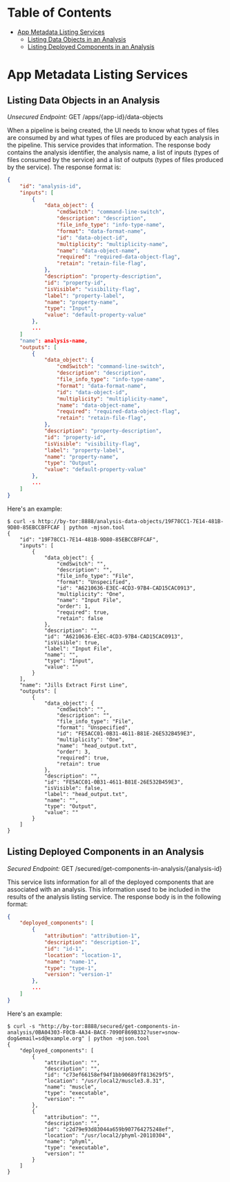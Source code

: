 # Table of Contents

* [App Metadata Listing Services](#app-metadata-listing-services)
    * [Listing Data Objects in an Analysis](#listing-data-objects-in-an-analysis)
    * [Listing Deployed Components in an Analysis](#listing-deployed-components-in-an-analysis)

# App Metadata Listing Services

## Listing Data Objects in an Analysis

*Unsecured Endpoint:* GET /apps/{app-id}/data-objects

When a pipeline is being created, the UI needs to know what types of files are
consumed by and what types of files are produced by each analysis in the
pipeline. This service provides that information. The response body contains the
analysis identifier, the analysis name, a list of inputs (types of files
consumed by the service) and a list of outputs (types of files produced by the
service). The response format is:

```json
{
    "id": "analysis-id",
    "inputs": [
        {
            "data_object": {
                "cmdSwitch": "command-line-switch",
                "description": "description",
                "file_info_type": "info-type-name",
                "format": "data-format-name",
                "id": "data-object-id",
                "multiplicity": "multiplicity-name",
                "name": "data-object-name",
                "required": "required-data-object-flag",
                "retain": "retain-file-flag",
            },
            "description": "property-description",
            "id": "property-id",
            "isVisible": "visibility-flag",
            "label": "property-label",
            "name": "property-name",
            "type": "Input",
            "value": "default-property-value"
        },
        ...
    ]
    "name": analysis-name,
    "outputs": [
        {
            "data_object": {
                "cmdSwitch": "command-line-switch",
                "description": "description",
                "file_info_type": "info-type-name",
                "format": "data-format-name",
                "id": "data-object-id",
                "multiplicity": "multiplicity-name",
                "name": "data-object-name",
                "required": "required-data-object-flag",
                "retain": "retain-file-flag",
            },
            "description": "property-description",
            "id": "property-id",
            "isVisible": "visibility-flag",
            "label": "property-label",
            "name": "property-name",
            "type": "Output",
            "value": "default-property-value"
        },
        ...
    ]
}
```

Here's an example:

```
$ curl -s http://by-tor:8888/analysis-data-objects/19F78CC1-7E14-481B-9D80-85EBCCBFFCAF | python -mjson.tool
{
    "id": "19F78CC1-7E14-481B-9D80-85EBCCBFFCAF",
    "inputs": [
        {
            "data_object": {
                "cmdSwitch": "",
                "description": "",
                "file_info_type": "File",
                "format": "Unspecified",
                "id": "A6210636-E3EC-4CD3-97B4-CAD15CAC0913",
                "multiplicity": "One",
                "name": "Input File",
                "order": 1,
                "required": true,
                "retain": false
            },
            "description": "",
            "id": "A6210636-E3EC-4CD3-97B4-CAD15CAC0913",
            "isVisible": true,
            "label": "Input File",
            "name": "",
            "type": "Input",
            "value": ""
        }
    ],
    "name": "Jills Extract First Line",
    "outputs": [
        {
            "data_object": {
                "cmdSwitch": "",
                "description": "",
                "file_info_type": "File",
                "format": "Unspecified",
                "id": "FE5ACC01-0B31-4611-B81E-26E532B459E3",
                "multiplicity": "One",
                "name": "head_output.txt",
                "order": 3,
                "required": true,
                "retain": true
            },
            "description": "",
            "id": "FE5ACC01-0B31-4611-B81E-26E532B459E3",
            "isVisible": false,
            "label": "head_output.txt",
            "name": "",
            "type": "Output",
            "value": ""
        }
    ]
}
```

## Listing Deployed Components in an Analysis

*Secured Endpoint:* GET /secured/get-components-in-analysis/{analysis-id}

This service lists information for all of the deployed components that are
associated with an analysis. This information used to be included in the results
of the analysis listing service. The response body is in the following format:

```json
{
    "deployed_components": [
        {
            "attribution": "attribution-1",
            "description": "description-1",
            "id": "id-1",
            "location": "location-1",
            "name": "name-1",
            "type": "type-1",
            "version": "version-1"
        },
        ...
    ]
}
```

Here's an example:

```
$ curl -s "http://by-tor:8888/secured/get-components-in-analysis/0BA04303-F0CB-4A34-BACE-7090F869B332?user=snow-dog&email=sd@example.org" | python -mjson.tool
{
    "deployed_components": [
        {
            "attribution": "",
            "description": "",
            "id": "c73ef66158ef94f1bb90689ff813629f5",
            "location": "/usr/local2/muscle3.8.31",
            "name": "muscle",
            "type": "executable",
            "version": ""
        },
        {
            "attribution": "",
            "description": "",
            "id": "c2d79e93d83044a659b907764275248ef",
            "location": "/usr/local2/phyml-20110304",
            "name": "phyml",
            "type": "executable",
            "version": ""
        }
    ]
}
```
